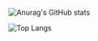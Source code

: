 ![Anurag's GitHub stats](https://github-readme-stats.vercel.app/api?username=zionv-v&show_icons=true&theme=radical)

![Top Langs](https://github-readme-stats.vercel.app/api/top-langs/?username=zionv-v&layout=compact)

<!--
**zionv-v/zionv-v** is a ✨ _special_ ✨ repository because its `README.md` (this file) appears on your GitHub profile.

Here are some ideas to get you started:

- 🔭 I’m currently working on ...
- 🌱 I’m currently learning ...
- 👯 I’m looking to collaborate on ...
- 🤔 I’m looking for help with ...
- 💬 Ask me about ...
- 📫 How to reach me: ...
- 😄 Pronouns: ...
- ⚡ Fun fact: ...
-->
